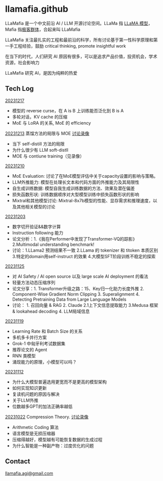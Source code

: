 # llamafia.github

LLaMafia 是一个中文前沿 AI / LLM 开源讨论空间。LLaMa 指 [LLaMA 模型](https://en.wikipedia.org/wiki/LLaMA)， Mafia 指[极客群体](https://en.wikipedia.org/wiki/PayPal_Mafia)，合起来叫 LLaMafia

LLaMafia 关注最扎实的工程和最前沿的科学，所有讨论基于第一性科学原理和第一手工程经验，鼓励 critical thinking, promote insightful work

在当下的时代，人们研究 AI 原因有很多，可以是追求产品价值，投资机会，学术资源，社会影响力

LLaMafia 研究 AI，是因为纯粹的热爱

## Tech Log
[20231217](https://github.com/LLaMafia/llamafia.github/blob/main/Log/20231217.md)
* 模型的 reverse curse，在 A is B 上训练能否泛化到 B is A
* 多轮对话，KV cache 的压缩
* MoE 与 LoRA 的关系, MoE 的 efficiency 

[20231213](https://github.com/LLaMafia/llamafia.github/blob/main/Log/20231213.md) 蒸馏方法的局限与 MOE [讨论录像](https://drive.google.com/file/d/11CSgSzk4XCz4Mj7jh1wu0CPpzrDLASnI/view)
* 当下 self-distill 方法的局限
* 为什么很少有 LLM soft-distll
* MOE 与 contiune training（见录像）

[20231210](https://github.com/LLaMafia/llamafia.github/blob/main/Log/20231210.md)
* MoE Evaluation: 讨论了在MoE模型评估中关于capacity设置的影响与策略。
* LLM外推能力: 模型在处理长文本和代码方面的外推能力及其局限性
* 自生成训练数据: 模型自我生成训练数据的方法、效果及潜在偏差
* 损失函数形状: 训练数据顺序对大型模型训练中损失函数形状的影响
* Mixtral和其他模型讨论: Mixtral-8x7b模型的性能、显存需求和推理速度，以及其他相关模型的讨论

[20231203](https://github.com/LLaMafia/llamafia.github/blob/main/Log/20231203.md)
* 数字切开验证&&数字计算
* Instruction following 能力
* 论文分析：1.《我在Performer中发现了Transformer-VQ的踪影》2.Multimodal understanding benchmark!
* 讨论：1.LLama2 预测结果不一致 2.LLama 的 tokenizer 和 titoken 本质区别 3.特定的domain用self-instruct 的效果 4.大模型SFT阶段训练不稳定的探索

[20231125](https://github.com/LLaMafia/llamafia.github/blob/main/Log/20231125.md)
* 对 AI Safety / AI open source 以及 large scale AI deployment 的看法
* 轻量方法动态压缩序列
* 论文分享：1. Transformer升级之路：15、Key归一化助力长度外推 2. Component-Wise Gradient Norm Clipping 3. Superalignment 4. Detecting Pretraining Data from Large Language Models
* 讨论： 1. 召回向量 & RAG 2. Claude 2.1上下文信息提取能力 3.Medusa 框架 & lookahead decoding 4. LLM局域信息

[20231119](https://github.com/LLaMafia/llamafia.github/blob/main/Log/20231119.md)
* Learning Rate 和 Batch Size 的关系
* 多机多卡并行方案
* Grok-1 中匈牙利考试数据集
* 推荐论文的 Agent
* RNN 类模型
* 涌现能力的原理，小模型可以吗？

[20231112](https://github.com/LLaMafia/llamafia.github/blob/main/Log/20231112.md)
* 为什么大模型普遍选用更宽而不是更高的模型架构
* 如何实现知识更新
* 复读机问题的原因与解决
* 关于LLM外推
* 位数越多GPT的加法正确率越低

[20231022](https://github.com/LLaMafia/llamafia.github/blob/main/Log/compression.md) Compression Theory. [讨论录像](https://ed-ac-uk.zoom.us/rec/play/AcFcfuRIJXqjEkoIClzmtZQcN88n5vnwRZmkYB2Lr8R8PPPGFabyfvpj4NyaDlvNt87dP0PmVi9WNEqw.Fm5W6IqIWmmiPIYA?canPlayFromShare=true&from=share_recording_detail&continueMode=true&componentName=rec-play&originRequestUrl=https://ed-ac-uk.zoom.us/rec/share/zxLddFhtjkKkpyqHHvb9kvU34UGqmDpPU_N4OJ7OOaTZl6ek57DASt6OrcEorATt.CPq6Omm-oTt3K4hT)
* Arithmetic Coding 算法
* 语言模型是无损压缩器
* 压缩得越好，模型越有可能恢复数据的生成过程
* 为什么智能是一种副产物：过度优化的问题

## Contact

llamafia.agi@gmail.com
